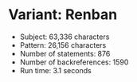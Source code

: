 # Variant: Renban

<!-- %% svg-grid: none -->

* Subject: 63,336 characters
* Pattern: 26,156 characters
* Number of statements: 876
* Number of backreferences: 1590
* Run time: 3.1 seconds
